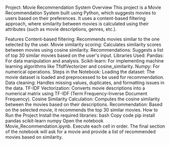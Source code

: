 Project: Movie Recommendation System
Overview
This project is a Movie Recommendation System built using Python, which suggests movies to users based on their preferences. It uses a content-based filtering approach, where similarity between movies is calculated using their attributes (such as movie descriptions, genres, etc.).

Features
Content-based filtering: Recommends movies similar to the one selected by the user.
Movie similarity scoring: Calculates similarity scores between movies using cosine similarity.
Recommendations: Suggests a list of top 30 similar movies based on the user's input.
Libraries Used:
Pandas: For data manipulation and analysis.
Scikit-learn: For implementing machine learning algorithms like TfidfVectorizer and cosine_similarity.
Numpy: For numerical operations.
Steps in the Notebook:
Loading the dataset: The movie dataset is loaded and preprocessed to be used for recommendation.
Data cleaning: Handles missing values, duplicates, and formatting issues in the data.
TF-IDF Vectorization: Converts movie descriptions into a numerical matrix using TF-IDF (Term Frequency-Inverse Document Frequency).
Cosine Similarity Calculation: Computes the cosine similarity between the movies based on their descriptions.
Recommendation: Based on the selected movie, it recommends the top 30 similar movies.
How to Run the Project
Install the required libraries:
bash
Copy code
pip install pandas scikit-learn numpy
Open the notebook Movie_Recommendation.ipynb.
Execute each cell in order. The final section of the notebook will ask for a movie and provide a list of recommended movies based on similarity.
